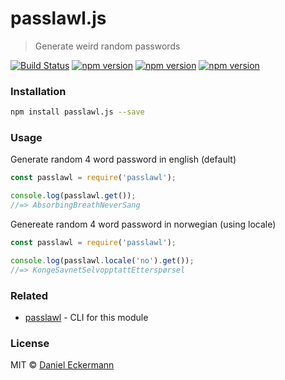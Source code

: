 # passlawl.js
> Generate weird random passwords

[![Build Status](https://travis-ci.org/ecrmnn/passlawl.js.svg?branch=master)](https://travis-ci.org/ecrmnn/passlawl.js)
[![npm version](https://img.shields.io/npm/v/passlawl.js.svg)](http://badge.fury.io/js/passlawl.js)
[![npm version](https://img.shields.io/npm/dm/passlawl.js.svg)](http://badge.fury.io/js/passlawl.js)
[![npm version](https://img.shields.io/npm/l/passlawl.js.svg)](http://badge.fury.io/js/passlawl.js)

### Installation
```bash
npm install passlawl.js --save
```

### Usage
Generate random 4 word password in english (default)
```javascript
const passlawl = require('passlawl');

console.log(passlawl.get());
//=> AbsorbingBreathNeverSang
```

Genereate random 4 word password in norwegian (using locale)
```javascript
const passlawl = require('passlawl');

console.log(passlawl.locale('no').get());
//=> KongeSavnetSelvopptattEtterspørsel
```

### Related
- [passlawl](https://github.com/ecrmnn/passlawl) - CLI for this module

### License
MIT © [Daniel Eckermann](http://danieleckermann.com)